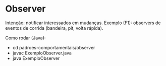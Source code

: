 # Observer

Intenção: notificar interessados em mudanças.
Exemplo (F1): observers de eventos de corrida (bandeira, pit, volta rápida).

Como rodar (Java):
- cd padroes-comportamentais/observer
- javac ExemploObserver.java
- java ExemploObserver
